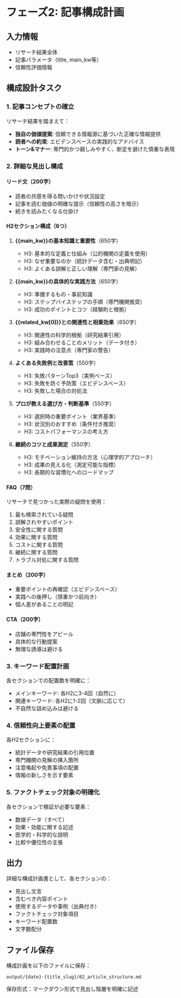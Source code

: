 # フェーズ2: 記事構成計画

## 入力情報
- リサーチ結果全体
- 記事パラメータ（title, main_kw等）
- 信頼性評価情報

## 構成設計タスク

### 1. 記事コンセプトの確立

リサーチ結果を踏まえて：
- **独自の価値提案**: 信頼できる情報源に基づいた正確な情報提供
- **読者への約束**: エビデンスベースの実践的なアドバイス
- **トーン&マナー**: 専門的かつ親しみやすく、断定を避けた慎重な表現

### 2. 詳細な見出し構成

#### リード文（200字）
- 読者の共感を得る問いかけや状況設定
- 記事を読む価値の明確な提示（信頼性の高さを暗示）
- 続きを読みたくなる仕掛け

#### H2セクション構成（6つ）

1. **{{main_kw}}の基本知識と重要性**（650字）
   - H3: 基本的な定義と仕組み（公的機関の定義を使用）
   - H3: なぜ重要なのか（統計データ含む・出典明記）
   - H3: よくある誤解と正しい理解（専門家の見解）

2. **{{main_kw}}の具体的な実践方法**（650字）
   - H3: 準備するもの・事前知識
   - H3: ステップバイステップの手順（専門機関推奨）
   - H3: 成功のポイントとコツ（経験則と根拠）

3. **{{related_kw[0]}}との関連性と相乗効果**（650字）
   - H3: 関連性の科学的根拠（研究結果引用）
   - H3: 組み合わせることのメリット（データ付き）
   - H3: 実践時の注意点（専門家の警告）

4. **よくある失敗例と改善策**（550字）
   - H3: 失敗パターンTop3（実例ベース）
   - H3: 失敗を防ぐ予防策（エビデンスベース）
   - H3: 失敗した場合の対処法

5. **プロが教える選び方・判断基準**（550字）
   - H3: 選択時の重要ポイント（業界基準）
   - H3: 状況別のおすすめ（条件付き推奨）
   - H3: コストパフォーマンスの考え方

6. **継続のコツと成果測定**（550字）
   - H3: モチベーション維持の方法（心理学的アプローチ）
   - H3: 成果の見える化（測定可能な指標）
   - H3: 長期的な習慣化へのロードマップ

#### FAQ（7問）
リサーチで見つかった実際の疑問を使用：
1. 最も検索されている疑問
2. 誤解されやすいポイント
3. 安全性に関する質問
4. 効果に関する質問
5. コストに関する質問
6. 継続に関する質問
7. トラブル対処に関する質問

#### まとめ（200字）
- 重要ポイントの再確認（エビデンスベース）
- 実践への後押し（慎重かつ前向き）
- 個人差があることの明記

#### CTA（200字）
- 店舗の専門性をアピール
- 具体的な行動提案
- 無理な誘導は避ける

### 3. キーワード配置計画

各セクションでの配置数を明確に：
- メインキーワード: 各H2に3-4回（自然に）
- 関連キーワード: 各H2に1-2回（文脈に応じて）
- 不自然な詰め込みは避ける

### 4. 信頼性向上要素の配置

各H2セクションに：
- 統計データや研究結果の引用位置
- 専門機関の見解の挿入箇所
- 注意喚起や免責事項の配置
- 情報の新しさを示す要素

### 5. ファクトチェック対象の明確化

各セクションで検証が必要な要素：
- 数値データ（すべて）
- 効果・効能に関する記述
- 医学的・科学的な説明
- 比較や優位性の主張

## 出力
詳細な構成計画書として、各セクションの：
- 見出し文言
- 含むべき内容ポイント
- 使用するデータや事例（出典付き）
- ファクトチェック対象項目
- キーワード配置数
- 文字数配分

## ファイル保存

構成計画を以下のファイルに保存：
```
output/{date}-{title_slug}/02_article_structure.md
```

保存形式：マークダウン形式で見出し階層を明確に記述